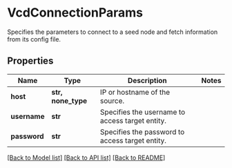 # VcdConnectionParams

Specifies the parameters to connect to a seed node and fetch information from its config file.

## Properties
Name | Type | Description | Notes
------------ | ------------- | ------------- | -------------
**host** | **str, none_type** | IP or hostname of the source. | 
**username** | **str** | Specifies the username to access target entity. | 
**password** | **str** | Specifies the password to access target entity. | 

[[Back to Model list]](../README.md#documentation-for-models) [[Back to API list]](../README.md#documentation-for-api-endpoints) [[Back to README]](../README.md)


